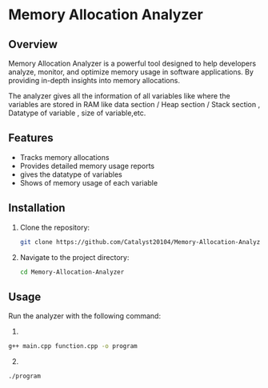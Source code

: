 # Memory Allocation Analyzer

## Overview
Memory Allocation Analyzer is a powerful tool designed to help developers analyze, monitor, and optimize memory usage in software applications. By providing in-depth insights into memory allocations. 

The analyzer gives all the information of all variables like where the variables are stored in RAM like data section / Heap section / Stack section , Datatype of variable , size of variable,etc. 

## Features
- Tracks memory allocations 
- Provides detailed memory usage reports
- gives the datatype of variables
- Shows of memory usage of each variable 

## Installation
1. Clone the repository:
   ```bash
   git clone https://github.com/Catalyst20104/Memory-Allocation-Analyzer.git
   ```
2. Navigate to the project directory:
   ```bash
   cd Memory-Allocation-Analyzer
   ```

## Usage
Run the analyzer with the following command:

1.
```bash
g++ main.cpp function.cpp -o program
```

2.
```bash
./program
```
